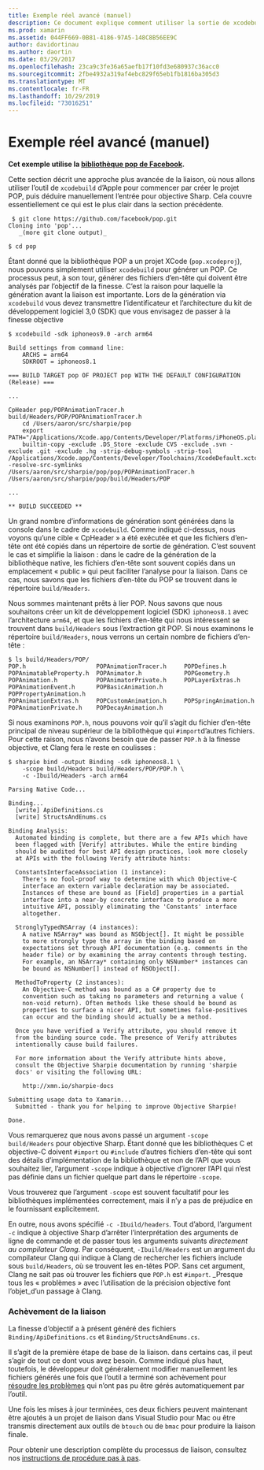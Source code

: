 ```yaml
---
title: Exemple réel avancé (manuel)
description: Ce document explique comment utiliser la sortie de xcodebuild comme entrée pour objective Sharp, qui donne un aperçu de ce que fait l’objectif de la finesse.
ms.prod: xamarin
ms.assetid: 044FF669-0B81-4186-97A5-148C8B56EE9C
author: davidortinau
ms.author: daortin
ms.date: 03/29/2017
ms.openlocfilehash: 23ca9c3fe36a65aefb17f10fd3e680937c36acc0
ms.sourcegitcommit: 2fbe4932a319af4ebc829f65eb1fb1816ba305d3
ms.translationtype: MT
ms.contentlocale: fr-FR
ms.lasthandoff: 10/29/2019
ms.locfileid: "73016251"
---
```

# <a name="advanced-manual-real-world-example"></a>Exemple réel avancé (manuel)

**Cet exemple utilise la [bibliothèque pop de Facebook](https://github.com/facebook/pop).**

Cette section décrit une approche plus avancée de la liaison, où nous allons utiliser l’outil de `xcodebuild` d’Apple pour commencer par créer le projet POP, puis déduire manuellement l’entrée pour objective Sharp. Cela couvre essentiellement ce qui est le plus clair dans la section précédente.

```
 $ git clone https://github.com/facebook/pop.git
Cloning into 'pop'...
   _(more git clone output)_

$ cd pop
```

Étant donné que la bibliothèque POP a un projet XCode (`pop.xcodeproj`), nous pouvons simplement utiliser `xcodebuild` pour générer un POP. Ce processus peut, à son tour, générer des fichiers d’en-tête qui doivent être analysés par l’objectif de la finesse. C’est la raison pour laquelle la génération avant la liaison est importante. Lors de la génération via `xcodebuild` vous devez transmettre l’identificateur et l’architecture du kit de développement logiciel 3,0 (SDK) que vous envisagez de passer à la finesse objective

```
$ xcodebuild -sdk iphoneos9.0 -arch arm64

Build settings from command line:
    ARCHS = arm64
    SDKROOT = iphoneos8.1

=== BUILD TARGET pop OF PROJECT pop WITH THE DEFAULT CONFIGURATION (Release) ===

...

CpHeader pop/POPAnimationTracer.h build/Headers/POP/POPAnimationTracer.h
    cd /Users/aaron/src/sharpie/pop
    export PATH="/Applications/Xcode.app/Contents/Developer/Platforms/iPhoneOS.platform/Developer/usr/bin:/Applications/Xcode.app/Contents/Developer/usr/bin:/Users/aaron/bin::/usr/local/bin:/usr/bin:/bin:/usr/sbin:/sbin:/opt/X11/bin:/usr/local/git/bin:/Users/aaron/.rvm/bin"
    builtin-copy -exclude .DS_Store -exclude CVS -exclude .svn -exclude .git -exclude .hg -strip-debug-symbols -strip-tool /Applications/Xcode.app/Contents/Developer/Toolchains/XcodeDefault.xctoolchain/usr/bin/strip -resolve-src-symlinks /Users/aaron/src/sharpie/pop/pop/POPAnimationTracer.h /Users/aaron/src/sharpie/pop/build/Headers/POP

...

** BUILD SUCCEEDED **
```

Un grand nombre d’informations de génération sont générées dans la console dans le cadre de `xcodebuild`. Comme indiqué ci-dessus, nous voyons qu’une cible « CpHeader » a été exécutée et que les fichiers d’en-tête ont été copiés dans un répertoire de sortie de génération. C’est souvent le cas et simplifie la liaison : dans le cadre de la génération de la bibliothèque native, les fichiers d’en-tête sont souvent copiés dans un emplacement « public » qui peut faciliter l’analyse pour la liaison. Dans ce cas, nous savons que les fichiers d’en-tête du POP se trouvent dans le répertoire `build/Headers`.

Nous sommes maintenant prêts à lier POP. Nous savons que nous souhaitons créer un kit de développement logiciel (SDK) `iphoneos8.1` avec l’architecture `arm64`, et que les fichiers d’en-tête qui nous intéressent se trouvent dans `build/Headers` sous l’extraction git POP. Si nous examinons le répertoire `build/Headers`, nous verrons un certain nombre de fichiers d’en-tête :

```
$ ls build/Headers/POP/
POP.h                    POPAnimationTracer.h     POPDefines.h
POPAnimatableProperty.h  POPAnimator.h            POPGeometry.h
POPAnimation.h           POPAnimatorPrivate.h     POPLayerExtras.h
POPAnimationEvent.h      POPBasicAnimation.h      POPPropertyAnimation.h
POPAnimationExtras.h     POPCustomAnimation.h     POPSpringAnimation.h
POPAnimationPrivate.h    POPDecayAnimation.h
```

Si nous examinons `POP.h`, nous pouvons voir qu’il s’agit du fichier d’en-tête principal de niveau supérieur de la bibliothèque qui `#import`d’autres fichiers. Pour cette raison, nous n’avons besoin que de passer `POP.h` à la finesse objective, et Clang fera le reste en coulisses :

```
$ sharpie bind -output Binding -sdk iphoneos8.1 \
    -scope build/Headers build/Headers/POP/POP.h \
    -c -Ibuild/Headers -arch arm64

Parsing Native Code...

Binding...
  [write] ApiDefinitions.cs
  [write] StructsAndEnums.cs

Binding Analysis:
  Automated binding is complete, but there are a few APIs which have
  been flagged with [Verify] attributes. While the entire binding
  should be audited for best API design practices, look more closely
  at APIs with the following Verify attribute hints:

  ConstantsInterfaceAssociation (1 instance):
    There's no fool-proof way to determine with which Objective-C
    interface an extern variable declaration may be associated.
    Instances of these are bound as [Field] properties in a partial
    interface into a near-by concrete interface to produce a more
    intuitive API, possibly eliminating the 'Constants' interface
    altogether.

  StronglyTypedNSArray (4 instances):
    A native NSArray* was bound as NSObject[]. It might be possible
    to more strongly type the array in the binding based on
    expectations set through API documentation (e.g. comments in the
    header file) or by examining the array contents through testing.
    For example, an NSArray* containing only NSNumber* instances can
    be bound as NSNumber[] instead of NSObject[].

  MethodToProperty (2 instances):
    An Objective-C method was bound as a C# property due to
    convention such as taking no parameters and returning a value (
    non-void return). Often methods like these should be bound as
    properties to surface a nicer API, but sometimes false-positives
    can occur and the binding should actually be a method.

  Once you have verified a Verify attribute, you should remove it
  from the binding source code. The presence of Verify attributes
  intentionally cause build failures.

  For more information about the Verify attribute hints above,
  consult the Objective Sharpie documentation by running 'sharpie
  docs' or visiting the following URL:

    http://xmn.io/sharpie-docs

Submitting usage data to Xamarin...
  Submitted - thank you for helping to improve Objective Sharpie!

Done.
```

Vous remarquerez que nous avons passé un argument `-scope build/Headers` pour objective Sharp. Étant donné que les bibliothèques C et objective-C doivent `#import` ou `#include` d’autres fichiers d’en-tête qui sont des détails d’implémentation de la bibliothèque et non de l’API que vous souhaitez lier, l’argument `-scope` indique à objective d’ignorer l’API qui n’est pas définie dans un fichier quelque part dans le répertoire `-scope`.

Vous trouverez que l’argument `-scope` est souvent facultatif pour les bibliothèques implémentées correctement, mais il n’y a pas de préjudice en le fournissant explicitement.

En outre, nous avons spécifié `-c -Ibuild/headers`. Tout d’abord, l’argument `-c` indique à objective Sharp d’arrêter l’interprétation des arguments de ligne de commande et de passer tous les arguments suivants _directement au compilateur Clang_. Par conséquent, `-Ibuild/Headers` est un argument du compilateur Clang qui indique à Clang de rechercher les fichiers include sous `build/Headers`, où se trouvent les en-têtes POP. Sans cet argument, Clang ne sait pas où trouver les fichiers que `POP.h` est `#import`. _Presque tous les « problèmes » avec l’utilisation de la précision objective font l’objet_d’un passage à Clang.

### <a name="completing-the-binding"></a>Achèvement de la liaison

La finesse d’objectif a à présent généré des fichiers `Binding/ApiDefinitions.cs` et `Binding/StructsAndEnums.cs`.

Il s’agit de la première étape de base de la liaison. dans certains cas, il peut s’agir de tout ce dont vous avez besoin. Comme indiqué plus haut, toutefois, le développeur doit généralement modifier manuellement les fichiers générés une fois que l’outil a terminé son achèvement pour [résoudre les problèmes](~/cross-platform/macios/binding/objective-sharpie/platform/apidefinitions-structsandenums.md) qui n’ont pas pu être gérés automatiquement par l’outil.

Une fois les mises à jour terminées, ces deux fichiers peuvent maintenant être ajoutés à un projet de liaison dans Visual Studio pour Mac ou être transmis directement aux outils de `btouch` ou de `bmac` pour produire la liaison finale.

Pour obtenir une description complète du processus de liaison, consultez nos [instructions de procédure pas à pas](~/ios/platform/binding-objective-c/walkthrough.md).
